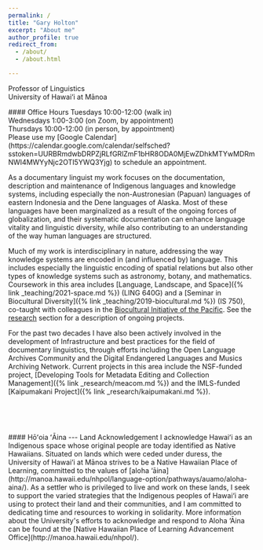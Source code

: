 ```yaml
---
permalink: /
title: "Gary Holton"
excerpt: "About me"
author_profile: true
redirect_from:
  - /about/
  - /about.html

---
```


Professor of Linguistics<br>
University of Hawai‘i at Mānoa

<div class="notice--warning" markdown="1">
#### Office Hours
Tuesdays  10:00-12:00 (walk in)<br/>
Wednesdays 1:00-3:00 (on Zoom, by appointment)<br/>
Thursdays 10:00-12:00 (in person, by appointment)<br/>
Please use my [Google Calendar](https://calendar.google.com/calendar/selfsched?sstoken=UURBRmdwbDRPZjRLfGRlZmF1bHR8ODA0MjEwZDhkMTYwMDRmNWI4MWYyNjc2OTI5YWQ3Yjg) to schedule an appointment. 
</div>

As a documentary linguist my work focuses on the documentation, description and maintenance of Indigenous languages and knowledge systems, including especially the non-Austronesian (Papuan) languages of eastern Indonesia and the Dene languages of Alaska. Most of these languages have been marginalized as a result of the ongoing forces of globalization, and their systematic documentation can enhance language vitality and linguistic diversity, while also contributing to an understanding of the way human languages are structured.

Much of my work is interdisciplinary in nature, addressing the way knowledge systems are encoded in (and influenced by) language. This includes especially the linguistic encoding of spatial relations but also other types of knowledge systems such as astronomy, botany, and mathematics.  Coursework in this area includes [Language, Landscape, and Space]({% link _teaching/2021-space.md %}) (LING 640G) and a [Seminar in Biocultural Diversity]({% link _teaching/2019-biocultural.md %}) (IS 750), co-taught with colleagues in the [Biocultural Initiative of the Pacific](http://manoa.hawaii.edu/biocultural). See the [research](/research/) section for a description of ongoing projects.

For the past two decades I have also been actively involved in the development of Infrastructure and best practices for the field of documentary linguistics, through efforts including the Open Language Archives Community and the Digital Endangered Languages and Musics Archiving Network. Current projects in this area include the NSF-funded project, [Developing Tools for Metadata Editing and Collection Management]({% link _research/meacom.md %}) and the IMLS-funded [Kaipumakani Project]({% link _research/kaipumakani.md %}).


&nbsp;

&nbsp;

<div class="notice--uh" markdown="1">
#### Hōʻoia ʻĀina --- Land Acknowledgement
I acknowledge Hawaiʻi as an Indigenous space whose original people are today identified as Native Hawaiians. Situated on lands which were ceded under duress, the University of Hawai‘i at Mānoa strives to be a Native Hawaiian Place of Learning, committed to the values of [aloha ‘āina](http://manoa.hawaii.edu/nhpol/language-option/pathways/auamo/aloha-aina/). As a settler who is privileged to live and work on these lands, I seek to support the varied strategies that the Indigenous peoples of Hawai‘i are using to protect their land and their communities, and I am committed to dedicating time and resources to working in solidarity. More information about the University's efforts to acknowledge and respond to Aloha ‘Āina can be found at the [Native Hawaiian Place of Learning Advancement Office](http://manoa.hawaii.edu/nhpol/).
</div>
